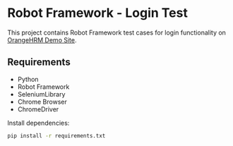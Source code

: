 # Robot Framework - Login Test

This project contains Robot Framework test cases for login functionality on [OrangeHRM Demo Site](https://opensource-demo.orangehrmlive.com/web/index.php/auth/login).

## Requirements

- Python
- Robot Framework
- SeleniumLibrary
- Chrome Browser
- ChromeDriver

Install dependencies:

```bash
pip install -r requirements.txt
